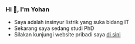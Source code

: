 ### Hi 👋, I'm Yohan

<!--
**yohanfs/yohanfs** is a ✨ _special_ ✨ repository because its `README.md` (this file) appears on your GitHub profile.

Here are some ideas to get you started:

- 🔭 I’m currently working on ...
- 🌱 I’m currently learning ...
- 👯 I’m looking to collaborate on ...
- 🤔 I’m looking for help with ...
- 💬 Ask me about ...
- 📫 How to reach me: ...
- 😄 Pronouns: ...
- ⚡ Fun fact: ...
-->

- Saya adalah insinyur listrik yang suka bidang IT
- Sekarang saya sedang studi PhD
- Silakan kunjungi website pribadi saya [di sini](https://catatansidik.xyz)

